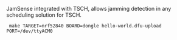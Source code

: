 JamSense integrated with TSCH, allows jamming detection in any scheduling solution for TSCH.

```
 make TARGET=nrf52840 BOARD=dongle hello-world.dfu-upload PORT=/dev/ttyACM0
```


